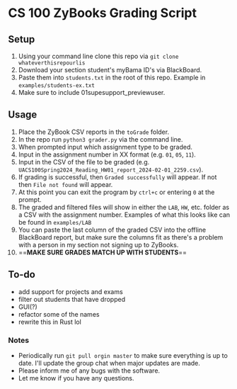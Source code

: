 # CS 100 ZyBooks Grading Script

## Setup
1. Using your command line clone this repo via `git clone whateverthisrepourlis`
1. Download your section student's myBama ID's via BlackBoard.
2. Paste them into `students.txt` in the root of this repo. Example in `examples/students-ex.txt`
3. Make sure to include 01supesupport_previewuser.

## Usage
1. Place the ZyBook CSV reports in the `toGrade` folder.
2. In the repo run `python3 grader.py` via the command line.
3. When prompted input which assignment type to be graded.
4. Input in the assignment number in XX format (e.g. `01`, `05`, `11`). 
5. Input in the CSV of the file to be graded (e.g. `UACS100Spring2024_Reading_HW01_report_2024-02-01_2259.csv`).
6. If grading is successful, then `Graded successfully` will appear. If not then `File not found` will appear.
7. At this point you can exit the program by `ctrl+c` or entering `0` at the prompt.
8. The graded and filtered files will show in either the `LAB`, `HW`, etc. folder as a CSV with the assignment number. Examples of what this looks like can be found in `examples/LAB`
9. You can paste the last column of the graded CSV into the offline BlackBoard report, but make sure the columns fit as there's a problem with a person in my section not signing up to ZyBooks.
10. ==**MAKE SURE GRADES MATCH UP WITH STUDENTS**==


## To-do
- add support for projects and exams
- filter out students that have dropped
- GUI(?)
- refactor some of the names
- rewrite this in Rust lol


### Notes
* Periodically run `git pull orgin master` to make sure everything is up to date. I'll update the group chat when major updates are made.
* Please inform me of any bugs with the software.
* Let me know if you have any questions.